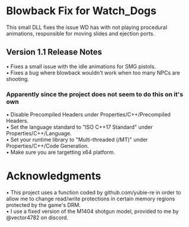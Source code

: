 # Blowback Fix for Watch_Dogs
This small DLL fixes the issue WD has with not playing procedural animations, responsible for moving slides and ejection ports. 
## Version 1.1 Release Notes <br />
• Fixes a small issue with the idle animations for SMG pistols.  <br /> 
• Fixes a bug where blowback wouldn't work when too many NPCs are shooting.  <br /> 
### Apparently since the project does not seem to do this on it's own <br /> 
• Disable Precompiled Headers under Properties/C++/Precompiled Headers.  <br /> 
• Set the language standard to "ISO C++17 Standard" under Properties/C++/Language.  <br /> 
• Set your runtime library to "Multi-threaded (/MT)" under Properties/C++/Code Generation.  <br />
• Make sure you are targetting x64 platform.
# Acknowledgments
• This project uses a function coded by github.com/yubie-re in order to allow me to change read/write protections in certain memory regions protected by the game's DRM. <br /> 
• I use a fixed version of the M1404 shotgun model, provided to me by @vector4782 on discord.
